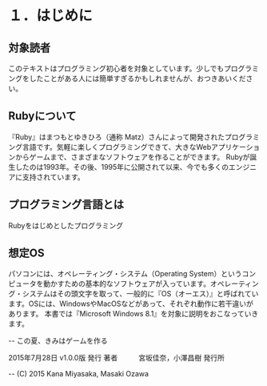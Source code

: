 # １．はじめに

## 対象読者
このテキストはプログラミング初心者を対象としています。少しでもプログラミングをしたことがある人には簡単すぎるかもしれませんが、おつきあいください。


## Rubyについて
『Ruby』はまつもとゆきひろ（通称 Matz）さんによって開発されたプログラミング言語です。気軽に楽しくプログラミングできて、大きなWebアプリケーションからゲームまで、さまざまなソフトウェアを作ることができます。
Rubyが誕生したのは1993年。その後、1995年に公開されて以来、今でも多くのエンジニアに支持されています。


## プログラミング言語とは
Rubyをはじめとしたプログラミング



## 想定OS
パソコンには、オペレーティング・システム（Operating System）というコンピュータを動かすための基本的なソフトウェアが入っています。オペレーティング・システムはその頭文字を取って、一般的に『OS（オーエス）』と呼ばれています。OSには、WindowsやMacOSなどがあって、それぞれ動作に若干違いがあります。
本書では『Microsoft Windows 8.1』を対象に説明をおこなっていきます。

--
この夏、きみはゲームを作る

2015年7月28日 v1.0.0版 発行
著者　　　宮坂佳奈，小澤昌樹
発行所				

--
(C) 2015 Kana Miyasaka, Masaki Ozawa


